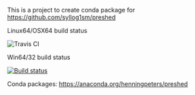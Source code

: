 This is a project to create conda package for https://github.com/syllog1sm/preshed

Linux64/OSX64 build status 


![Travis CI](https://travis-ci.org/henningpeters/preshed-conda.svg?branch=master)

Win64/32 build status


[![Build status](https://ci.appveyor.com/api/projects/status/f8s6i4ahkhhn65b4?svg=true)](https://ci.appveyor.com/project/maxirmx/preshed-conda)
                      

Conda packages: https://anaconda.org/henningpeters/preshed
